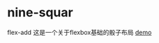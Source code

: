 # nine-squar
 flex-add
这是一个关于flexbox基础的骰子布局
 [demo](https://xhfkindergarten.github.io/nine-squar/nine.html) 
